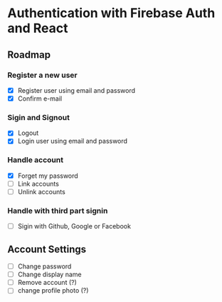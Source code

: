 # Authentication with Firebase Auth and React

## Roadmap

### Register a new user

- [x] Register user using email and password
- [x] Confirm e-mail

### Sigin and Signout

- [x] Logout
- [x] Login user using email and password

### Handle account

- [x] Forget my password
- [ ] Link accounts
- [ ] Unlink accounts

### Handle with third part signin

- [ ] Sigin with Github, Google or Facebook

## Account Settings

- [ ] Change password
- [ ] Change display name
- [ ] Remove account (?)
- [ ] change profile photo (?)
